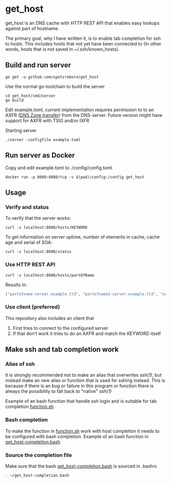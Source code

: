 # get_host

get_host is an DNS cache with HTTP REST API that enables easy lookups against part of hostname.

The primary goal, why I have written it, is to enable tab completion for ssh to hosts. This includes hosts that not yet have been connected to (In other words, hosts that is not saved in ~/.ssh/known_hosts).



## Build and run server 
```
go get -u github.com/spetzreborn/get_host
```
Use the normal go-toolchain to build the server
```
cd get_host/cmd/server
go build
```

Edit example.toml, current implementation requires permission to to an AXFR ([DNS Zone transfer](https://en.wikipedia.org/wiki/DNS_zone_transfer)) from the DNS-server.
Future version might have support for AXFR with TSIG and/or IXFR

Starting server
```
./server -configfile example.toml
```

## Run server as Docker
Copy and edit example.toml to ./config/config.toml
```
docker run -p 8080:8080/tcp -v $(pwd)/config:/config get_host
```

## Usage
### Verify and status
To verify that the server works:
```
curl -s localhost:8080/hosts/KEYWORD
```
To get information on server uptime, number of elements in cache, cache age and serial of SOA:
```
curl -s localhost:8080/status
```
### Use HTTP REST API
```
curl -s localhost:8080/hosts/partOfName
```
Results in:
```json
["partofname-server.example.tld", "partofname2-server.example.tld", "server-partofname.example.tld"]
```

### Use client (preferred)
This repository also includes an client that
1. First tries to connect to the configured server
2. If that don't work it tries to do an AXFR and match the KEYWORD itself

## Make ssh and tab completion work
### Alias of ssh
It is strongly recommended not to make an alias that overwrites  *ssh(1)*, but instead make an new alias or function that is used for sshing instead.
This is because if there is an bug or failure in this program or function there is always the possibility to fall back to "native" *ssh(1)*

Example of an bash function that handle ssh login and is suitable for tab completion [function.sh](function.sh)

### Bash completion

To make the function in [function.sh](function.sh) work with host completion it needs to be configured with bash completion.
Example of an bash function in [get_host-completion.bash](get_host-completion.bash)

### Source the completion file

Make sure that the bash [get_host-completion.bash](get_host-completion.bash) is sourced in .bashrc
```bash
. ~/get_host-completion.bash
```

